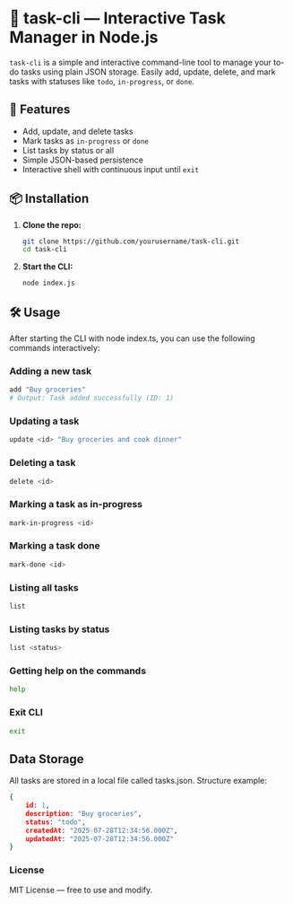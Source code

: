 # 🧾 task-cli — Interactive Task Manager in Node.js

`task-cli` is a simple and interactive command-line tool to manage your to-do tasks using plain JSON storage. Easily add, update, delete, and mark tasks with statuses like `todo`, `in-progress`, or `done`.

## 🚀 Features

- Add, update, and delete tasks
- Mark tasks as `in-progress` or `done`
- List tasks by status or all
- Simple JSON-based persistence
- Interactive shell with continuous input until `exit`

## 📦 Installation

1. **Clone the repo:**

   ```bash
   git clone https://github.com/yourusername/task-cli.git
   cd task-cli
   ```

2. **Start the CLI:**

   ```bash
   node index.js
   ```

## 🛠️ Usage

After starting the CLI with node index.ts, you can use the following commands interactively:

### Adding a new task

   ```bash
   add "Buy groceries"
   # Output: Task added successfully (ID: 1)
   ```

### Updating a task

   ```bash
   update <id> "Buy groceries and cook dinner"
   ```

### Deleting a task

   ```bash
   delete <id>
   ```

### Marking a task as in-progress

   ```bash
   mark-in-progress <id>
   ```

### Marking a task done

   ```bash
   mark-done <id>
   ```

### Listing all tasks

   ```bash
   list
   ```

### Listing tasks by status

   ```bash
   list <status>
   ```

### Getting help on the commands

   ```bash
   help
   ```

### Exit CLI

   ```bash
   exit
   ```

## Data Storage

All tasks are stored in a local file called tasks.json. Structure example:

   ```json
   {
       id: 1,
       description: "Buy groceries",
       status: "todo",
       createdAt: "2025-07-28T12:34:56.000Z",
       updatedAt: "2025-07-28T12:34:56.000Z"
   }
   ```

### License
MIT License — free to use and modify.